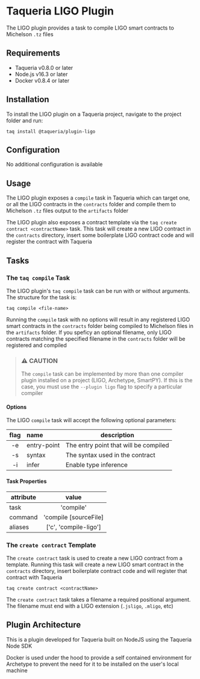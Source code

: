 # Taqueria LIGO Plugin

The LIGO plugin provides a task to compile LIGO smart contracts to Michelson `.tz` files

## Requirements

- Taqueria v0.8.0 or later
- Node.js v16.3 or later
- Docker v0.8.4 or later

## Installation

To install the LIGO plugin on a Taqueria project, navigate to the project folder and run:
```shell
taq install @taqueria/plugin-ligo
```

## Configuration

No additional configuration is available

## Usage

The LIGO plugin exposes a `compile` task in Taqueria which can target one, or all the LIGO contracts in the `contracts` folder and compile them to Michelson `.tz` files  output to the `artifacts` folder

The LIGO plugin also exposes a contract template via the `taq create contract <contractName>` task. This task will create a new LIGO contract in the `contracts` directory, insert some boilerplate LIGO contract code and will register the contract with Taqueria

## Tasks

### The `taq compile` Task

The LIGO plugin's `taq compile` task can be run with or without arguments. The structure for the task is:

```shell
taq compile <file-name>
```

Running the `compile` task with no options will result in any registered LIGO smart contracts in the `contracts` folder being compiled to Michelson files in the `artifacts` folder. If you speficy an optional filename, only LIGO contracts matching the specified filename in the `contracts` folder will be registered and compiled

> ### :warning: CAUTION
> The `compile` task can be implemented by more than one compiler plugin installed on a project (LIGO, Archetype, SmartPY). If this is the case, you must use the `--plugin ligo` flag to specify a particular compiler

#### Options

The LIGO `compile` task will accept the following optional parameters:

| flag  |  name       | description                           |   
|:-----:|:------------|---------------------------------------|
|  -e   | entry-point | The entry point that will be compiled |
|  -s   | syntax      | The syntax used in the contract       |    
|  -i   | infer       | Enable type inference                 |   

#### Task Properties

|  attribute |  value                        | 
|------------|:-----------------------------:|
|  task      | 'compile'                     | 
|  command   | 'compile [sourceFile]         | 
|  aliases   | ['c', 'compile-ligo']    |  

### The `create contract` Template

The `create contract` task is used to create a new LIGO contract from a template. Running this task will create a new LIGO smart contract in the `contracts` directory, insert boilerplate contract code and will register that contract with Taqueria
    
```shell
taq create contract <contractName>
```

The `create contract` task takes a filename a required positional argument. The filename must end with a LIGO extension (`.jsligo`, `.mligo`, etc)

## Plugin Architecture

This is a plugin developed for Taqueria built on NodeJS using the Taqueria Node SDK

Docker is used under the hood to provide a self contained environment for Archetype to prevent the need for it to be installed on the user's local machine